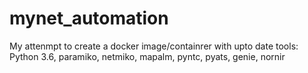 # mynet_automation
My attenmpt to create a docker image/containrer with upto date tools: Python 3.6, paramiko, netmiko, mapalm, pyntc, pyats, genie, nornir
